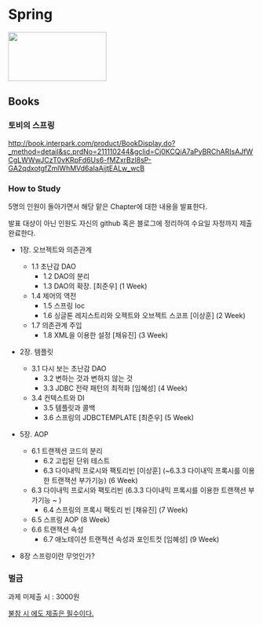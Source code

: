 # Spring



<img src="https://k.kakaocdn.net/dn/XDsfI/btqBZg0hYXm/J3kg9jDhNnGHCfrAEqpB91/img.png" width="200" height="100" />

## Books 

### 토비의 스프링

http://book.interpark.com/product/BookDisplay.do?_method=detail&sc.prdNo=211110244&gclid=Cj0KCQiA7aPyBRChARIsAJfWCgLWWwJCzT0vKRpFd6Us6-fMZxrBzl8sP-GA2qdxotgfZmlWhMVd6aIaAijtEALw_wcB





### How to Study

5명의 인원이 돌아가면서 해당  맡은 Chapter에 대한 내용을 발표한다.

발표 대상이 아닌 인원도 자신의 github 혹은 블로그에 정리하여 수요일 자정까지 제출 완료한다.



* 1장. 오브젝트와 의존관계
  * 1.1 초난감 DAO 
    * 1.2 DAO의 분리 
    * 1.3 DAO의 확장. [최준우]  (1 Week)
  * 1.4 제어의 역전 
    * 1.5 스프링 Ioc 
    * 1.6 싱글톤 레지스트리와 오젝트와 오브젝트 스코프 [이상훈]  (2 Week)
  * 1.7 의존관계 주입 
    * 1.8 XML을 이용한 설정 [채유진]  (3 Week)



* 2장. 템플릿
  * 3.1 다시 보는 초난감 DAO
    * 3.2 변하는 것과 변하지 않는 것 
    * 3.3 JDBC 전략 패턴의 최적화 [임혜성]  (4 Week)
  * 3.4 컨텍스트와 DI
    * 3.5 템플릿과 콜백 
    * 3.6 스프링의 JDBCTEMPLATE [최준우]  (5 Week)



* 5장. AOP
  * 6.1 트랜젝션 코드의 분리
    * 6.2 고립된 단위 테스트
    * 6.3 다이내믹 프로시와 팩토리빈 [이상훈]  (~6.3.3 다이내믹 프록시를 이용한 트랜잭션 부가기능) (6 Week)
  * 6.3 다이내믹 프로시와 팩토리빈 (6.3.3 다이내믹 프록시를 이용한 트랜잭션 부가기능 ~ )
    * 6.4 스프링의 프록시 팩토리 빈 [채유진]  (7 Week)
  * 6.5 스프링 AOP (8 Week)
  * 6.6 트랜잭션 속성
    * 6.7 애노테이션 트랜젝션 속성과 포인트컷 [임혜성]  (9 Week)



* 8장 스프링이란 무엇인가?



### 벌금

과제 미제출 시 : 3000원

<u>불참 시 에도 제출은 필수이다.</u>





